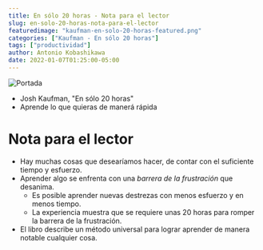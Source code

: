 ```yaml
---
title: En sólo 20 horas - Nota para el lector
slug: en-solo-20-horas-nota-para-el-lector
featuredimage: "kaufman-en-solo-20-horas-featured.png"
categories: ["Kaufman - En sólo 20 horas"]
tags: ["productividad"]
author: Antonio Kobashikawa
date: 2022-01-07T01:25:00-05:00
---
```


![Portada](kaufman-en-solo-20-horas.png "Portada del libro")
- Josh Kaufman, "En sólo 20 horas"
- Aprende lo que quieras de manerá rápida

<!--more-->

# Nota para el lector
- Hay muchas cosas que desearíamos hacer, de contar con el suficiente tiempo y esfuerzo.
- Aprender algo se enfrenta con una _barrera de la frustración_ que desanima.
	- Es posible aprender nuevas destrezas con menos esfuerzo y en menos tiempo.
	- La experiencia muestra que se requiere unas 20 horas para romper la barrera de la frustración.
- El libro describe un método universal para lograr aprender de manera notable cualquier cosa.

